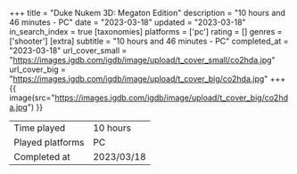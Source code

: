 +++
title = "Duke Nukem 3D: Megaton Edition"
description = "10 hours and 46 minutes - PC"
date = "2023-03-18"
updated = "2023-03-18"
in_search_index = true
[taxonomies]
platforms = ['pc']
rating = []
genres = ['shooter']
[extra]
subtitle = "10 hours and 46 minutes - PC"
completed_at = "2023-03-18"
url_cover_small = "https://images.igdb.com/igdb/image/upload/t_cover_small/co2hda.jpg"
url_cover_big = "https://images.igdb.com/igdb/image/upload/t_cover_big/co2hda.jpg"
+++
{{ image(src="https://images.igdb.com/igdb/image/upload/t_cover_big/co2hda.jpg") }}

|              |            |
| ------------ | ---------- |
| Time played  | 10 hours |
| Played platforms    | PC |
| Completed at | 2023/03/18 |


